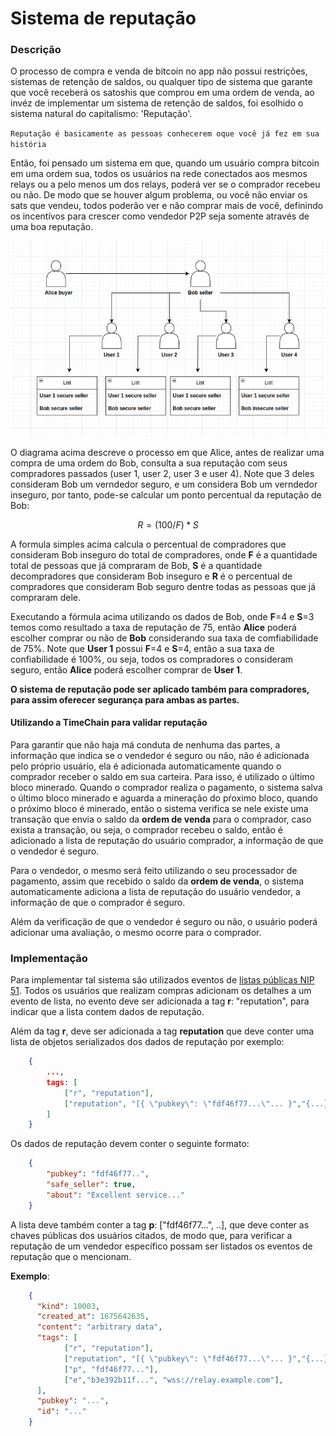 # Sistema de reputação 

### Descrição 

O processo de compra e venda de bitcoin no app não possui restrições, 
sistemas de retenção de saldos, ou qualquer tipo de sistema que garante que você receberá 
os satoshis que comprou em uma ordem de venda, ao invéz de implementar
um sistema de retenção de saldos, foi esolhido o sistema natural do capitalismo: 'Reputação'.

`Reputação é basicamente as pessoas conhecerem oque você já fez em sua história`

Então, foi pensado um sistema em que, quando um usuário compra bitcoin em uma ordem sua,
todos os usuários na rede conectados aos mesmos relays ou a pelo menos um dos relays, poderá
ver se o comprador recebeu ou não. De modo que se houver algum problema, ou você não enviar 
os sats que vendeu, todos poderão ver e não comprar mais de você, definindo os incentívos 
para crescer como vendedor P2P seja somente através de uma boa reputação.

![diagram](sources/reputation.png)

O diagrama acima descreve o processo em que Alice, antes de realizar uma compra de uma ordem 
do Bob, consulta a sua reputação com seus compradores passados (user 1, user 2, user 3 e user 4).
Note que 3 deles consideram Bob um verndedor seguro, e um considera Bob um verndedor inseguro,
por tanto, pode-se calcular um ponto percentual da reputação de Bob:

```math
    R = (100 / F) * S 
```

A formula simples acima calcula o percentual de compradores que consideram Bob inseguro
do total de compradores, onde **F** é a quantidade total de pessoas que já compraram de Bob, 
**S** é a quantidade decompradores que consideram Bob inseguro e **R** é o percentual de 
compradores que consideram Bob seguro dentre todas as pessoas que já compraram dele.

Executando a fórmula acima utilizando os dados de Bob, onde **F**=4 e **S**=3 temos como 
resultado a taxa de reputação de 75, então **Alice** poderá escolher comprar ou não de **Bob**
considerando sua taxa de comfiabilidade de 75%. Note que **User 1** possui **F**=4 e **S**=4,
então a sua taxa de confiabilidade é 100%, ou seja, todos os compradores o consideram seguro,
então **Alice** poderá escolher comprar de **User 1**.

**O sistema de reputação pode ser aplicado também para compradores, para assim oferecer segurança
para ambas as partes.**

#### Utilizando a TimeChain para validar reputação

Para garantir que não haja má conduta de nenhuma das partes, a informação que indica se o vendedor 
é seguro ou não, não é adicionada pelo próprio usuário, ela é adicionada automaticamente quando
o comprador receber o saldo em sua carteira. Para isso, é utilizado o último bloco minerado.
Quando o comprador realiza o pagamento, o sistema salva o último bloco minerado e aguarda 
a mineração do pŕoximo bloco, quando o próximo bloco é minerado, então o sistema verifica se
nele existe uma transação que envia o saldo da **ordem de venda** para o comprador, caso
exista a transação, ou seja, o comprador recebeu o saldo, então é adicionado a lista de reputação
do usuário comprador, a informação de que o vendedor é seguro.

Para o vendedor, o mesmo será feito utilizando o seu processador de pagamento, assim que recebido
o saldo da **ordem de venda**, o sistema automaticamente adiciona a lista de reputação do 
usuário vendedor, a informação de que o comprador é seguro.

Além da verificação de que o vendedor é seguro ou não, o usuário poderá adicionar uma avaliação, 
o mesmo ocorre para o comprador.

### Implementação

Para implementar tal sistema são utilizados eventos de [listas públicas NIP 51](https://github.com/nostr-protocol/nips/blob/master/51.md).
Todos os usuários que realizam compras adicionam os detalhes a um evento de lista, no evento
deve ser adicionada a tag **r**: "reputation", para indicar que a lista contem dados de reputação.

Além da tag **r**, deve ser adicionada a tag **reputation** que deve conter uma lista de objetos
serializados dos dados de reputação por exemplo:

```json
    {
        ...,
        tags: [
            ["r", "reputation"],
            ["reputation", "[{ \"pubkey\": \"fdf46f77...\"... }","{...}]"]
        ]
    }    
```

Os dados de reputação devem conter o seguinte formato:

```json
    {
        "pubkey": "fdf46f77..",
        "safe_seller": true,
        "about": "Excellent service..."
    } 
```

A lista deve também conter a tag **p**: ["fdf46f77...", ..], que deve conter as chaves públicas 
dos usuários citados, de modo que, para verificar a reputação de um vendedor específico
possam ser listados os eventos de reputação que o mencionam.

**Exemplo**:  

```json
    {
      "kind": 10003,
      "created_at": 1675642635,
      "content": "arbitrary data",
      "tags": [
            ["r", "reputation"],
            ["reputation", "[{ \"pubkey\": \"fdf46f77...\"... }","{...}]"]
            ["p", "fdf46f77..."],
            ["e","b3e392b11f...", "wss://relay.example.com"],
      ],
      "pubkey": "...",
      "id": "..."
    }
```



